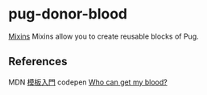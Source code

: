 # pug-donor-blood

[Mixins](https://pugjs.org/language/mixins.html) Mixins allow you to create reusable blocks of Pug.

## References

MDN [模板入門](https://developer.mozilla.org/zh-TW/docs/Learn/Server-side/Express_Nodejs/Displaying_data/Template_primer)
codepen [Who can get my blood?](https://codepen.io/RominaMartin/pen/OJVdvRm)